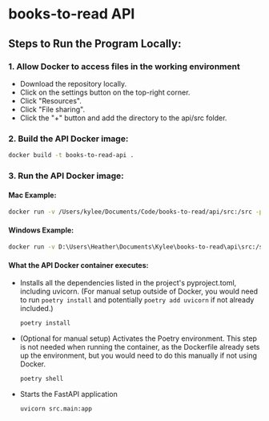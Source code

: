 # books-to-read API

## Steps to Run the Program Locally:

### 1. Allow Docker to access files in the working environment

- Download the repository locally.
- Click on the settings button on the top-right corner.
- Click "Resources".
- Click "File sharing".
- Click the "+" button and add the directory to the api/src folder.

### 2. Build the API Docker image:

```bash
docker build -t books-to-read-api .
```

### 3. Run the API Docker image:

#### Mac Example:

```bash
docker run -v /Users/kylee/Documents/Code/books-to-read/api/src:/src -p 8000:8000 books-to-read-api
```

#### Windows Example:

```bash
docker run -v D:\Users\Heather\Documents\Kylee\books-to-read\api\src:/src -p 8000:8000 books-to-read-api
```

#### What the API Docker container executes:

- Installs all the dependencies listed in the project's pyproject.toml, including uvicorn. (For manual setup outside of Docker, you would need to run `poetry install` and potentially `poetry add uvicorn` if not already included.)

  ```bash
  poetry install
  ```

- (Optional for manual setup) Activates the Poetry environment. This step is not needed when running the container, as the Dockerfile already sets up the environment, but you would need to do this manually if not using Docker.

  ```bash
  poetry shell
  ```

- Starts the FastAPI application

  ```bash
  uvicorn src.main:app
  ```
